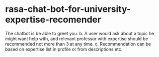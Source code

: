 # rasa-chat-bot-for-university-expertise-recomender
The chatbot is be able to greet you. b. A user would ask about a topic he might want help with, and relevant professor with expertise should be recommended not more than 3 at any time. c. Recommendation can be based on expertise list in profile or from descriptions etc.
